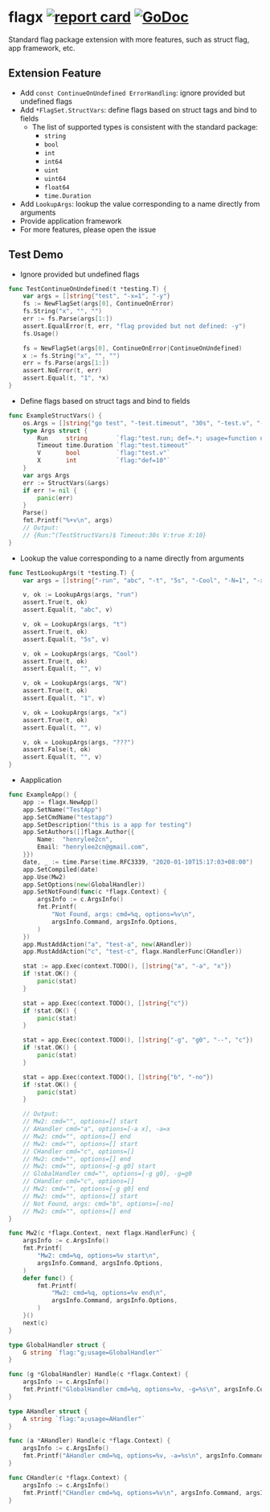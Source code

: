 # flagx [![report card](https://goreportcard.com/badge/github.com/henrylee2cn/flagx?style=flat-square)](http://goreportcard.com/report/henrylee2cn/flagx) [![GoDoc](https://img.shields.io/badge/godoc-reference-blue.svg?style=flat-square)](http://godoc.org/github.com/henrylee2cn/flagx)

Standard flag package extension with more features, such as struct flag, app framework, etc.

## Extension Feature

- Add `const ContinueOnUndefined ErrorHandling`: ignore provided but undefined flags
- Add `*FlagSet.StructVars`: define flags based on struct tags and bind to fields
  - The list of supported types is consistent with the standard package:
    - `string`
    - `bool`
    - `int`
    - `int64`
    - `uint`
    - `uint64`
    - `float64`
    - `time.Duration`
- Add `LookupArgs`: lookup the value corresponding to a name directly from arguments
- Provide application framework
- For more features, please open the issue

## Test Demo

- Ignore provided but undefined flags

```go
func TestContinueOnUndefined(t *testing.T) {
	var args = []string{"test", "-x=1", "-y"}
	fs := NewFlagSet(args[0], ContinueOnError)
	fs.String("x", "", "")
	err := fs.Parse(args[1:])
	assert.EqualError(t, err, "flag provided but not defined: -y")
	fs.Usage()

	fs = NewFlagSet(args[0], ContinueOnError|ContinueOnUndefined)
	x := fs.String("x", "", "")
	err = fs.Parse(args[1:])
	assert.NoError(t, err)
	assert.Equal(t, "1", *x)
}
```

- Define flags based on struct tags and bind to fields

```go
func ExampleStructVars() {
	os.Args = []string{"go test", "-test.timeout", "30s", "-test.v", "-test.count", "1", "-test.run", "^(TestStructVars)$"}
	type Args struct {
		Run     string        `flag:"test.run; def=.*; usage=function name pattern"`
		Timeout time.Duration `flag:"test.timeout"`
		V       bool          `flag:"test.v"`
		X       int           `flag:"def=10"`
	}
	var args Args
	err := StructVars(&args)
	if err != nil {
		panic(err)
	}
	Parse()
	fmt.Printf("%+v\n", args)
	// Output:
	// {Run:^(TestStructVars)$ Timeout:30s V:true X:10}
}
```

- Lookup the value corresponding to a name directly from arguments

```go
func TestLookupArgs(t *testing.T) {
	var args = []string{"-run", "abc", "-t", "5s", "-Cool", "-N=1", "-x"}

	v, ok := LookupArgs(args, "run")
	assert.True(t, ok)
	assert.Equal(t, "abc", v)

	v, ok = LookupArgs(args, "t")
	assert.True(t, ok)
	assert.Equal(t, "5s", v)

	v, ok = LookupArgs(args, "Cool")
	assert.True(t, ok)
	assert.Equal(t, "", v)

	v, ok = LookupArgs(args, "N")
	assert.True(t, ok)
	assert.Equal(t, "1", v)

	v, ok = LookupArgs(args, "x")
	assert.True(t, ok)
	assert.Equal(t, "", v)

	v, ok = LookupArgs(args, "???")
	assert.False(t, ok)
	assert.Equal(t, "", v)
}
```

- Aapplication

```go
func ExampleApp() {
	app := flagx.NewApp()
	app.SetName("TestApp")
	app.SetCmdName("testapp")
	app.SetDescription("this is a app for testing")
	app.SetAuthors([]flagx.Author{{
		Name:  "henrylee2cn",
		Email: "henrylee2cn@gmail.com",
	}})
	date, _ := time.Parse(time.RFC3339, "2020-01-10T15:17:03+08:00")
	app.SetCompiled(date)
	app.Use(Mw2)
	app.SetOptions(new(GlobalHandler))
	app.SetNotFound(func(c *flagx.Context) {
		argsInfo := c.ArgsInfo()
		fmt.Printf(
			"Not Found, args: cmd=%q, options=%v\n",
			argsInfo.Command, argsInfo.Options,
		)
	})
	app.MustAddAction("a", "test-a", new(AHandler))
	app.MustAddAction("c", "test-c", flagx.HandlerFunc(CHandler))

	stat := app.Exec(context.TODO(), []string{"a", "-a", "x"})
	if !stat.OK() {
		panic(stat)
	}

	stat = app.Exec(context.TODO(), []string{"c"})
	if !stat.OK() {
		panic(stat)
	}

	stat = app.Exec(context.TODO(), []string{"-g", "g0", "--", "c"})
	if !stat.OK() {
		panic(stat)
	}

	stat = app.Exec(context.TODO(), []string{"b", "-no"})
	if !stat.OK() {
		panic(stat)
	}

	// Output:
	// Mw2: cmd="", options=[] start
	// AHandler cmd="a", options=[-a x], -a=x
	// Mw2: cmd="", options=[] end
	// Mw2: cmd="", options=[] start
	// CHandler cmd="c", options=[]
	// Mw2: cmd="", options=[] end
	// Mw2: cmd="", options=[-g g0] start
	// GlobalHandler cmd="", options=[-g g0], -g=g0
	// CHandler cmd="c", options=[]
	// Mw2: cmd="", options=[-g g0] end
	// Mw2: cmd="", options=[] start
	// Not Found, args: cmd="b", options=[-no]
	// Mw2: cmd="", options=[] end
}

func Mw2(c *flagx.Context, next flagx.HandlerFunc) {
	argsInfo := c.ArgsInfo()
	fmt.Printf(
		"Mw2: cmd=%q, options=%v start\n",
		argsInfo.Command, argsInfo.Options,
	)
	defer func() {
		fmt.Printf(
			"Mw2: cmd=%q, options=%v end\n",
			argsInfo.Command, argsInfo.Options,
		)
	}()
	next(c)
}

type GlobalHandler struct {
	G string `flag:"g;usage=GlobalHandler"`
}

func (g *GlobalHandler) Handle(c *flagx.Context) {
	argsInfo := c.ArgsInfo()
	fmt.Printf("GlobalHandler cmd=%q, options=%v, -g=%s\n", argsInfo.Command, argsInfo.Options, g.G)
}

type AHandler struct {
	A string `flag:"a;usage=AHandler"`
}

func (a *AHandler) Handle(c *flagx.Context) {
	argsInfo := c.ArgsInfo()
	fmt.Printf("AHandler cmd=%q, options=%v, -a=%s\n", argsInfo.Command, argsInfo.Options, a.A)
}

func CHandler(c *flagx.Context) {
	argsInfo := c.ArgsInfo()
	fmt.Printf("CHandler cmd=%q, options=%v\n", argsInfo.Command, argsInfo.Options)
}
```